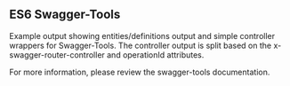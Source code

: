 ## ES6 Swagger-Tools
Example output showing entities/definitions output and simple controller wrappers for Swagger-Tools. 
The controller output is split based on the  x-swagger-router-controller and operationId attributes.

For more information, please review the swagger-tools documentation.